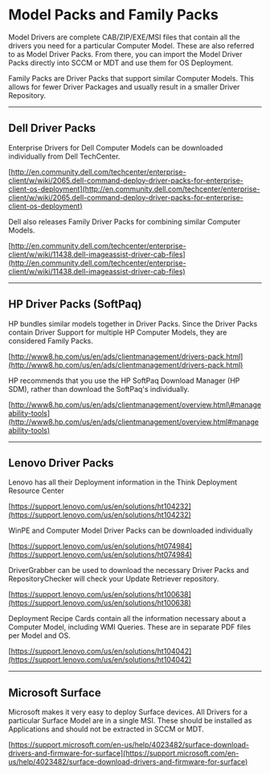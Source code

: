 # Model Packs and Family Packs

Model Drivers are complete CAB/ZIP/EXE/MSI files that contain all the drivers you need for a particular Computer Model.  These are also referred to as Model Driver Packs.  From there, you can import the Model Driver Packs directly into SCCM or MDT and use them for OS Deployment.

Family Packs are Driver Packs that support similar Computer Models.  This allows for fewer Driver Packages and usually result in a smaller Driver Repository.

---

## Dell Driver Packs

Enterprise Drivers for Dell Computer Models can be downloaded individually from Dell TechCenter.

[http://en.community.dell.com/techcenter/enterprise-client/w/wiki/2065.dell-command-deploy-driver-packs-for-enterprise-client-os-deployment](http://en.community.dell.com/techcenter/enterprise-client/w/wiki/2065.dell-command-deploy-driver-packs-for-enterprise-client-os-deployment)

Dell also releases Family Driver Packs for combining similar Computer Models.

[http://en.community.dell.com/techcenter/enterprise-client/w/wiki/11438.dell-imageassist-driver-cab-files](http://en.community.dell.com/techcenter/enterprise-client/w/wiki/11438.dell-imageassist-driver-cab-files)

---

## HP Driver Packs \(SoftPaq\)

HP bundles similar models together in Driver Packs.  Since the Driver Packs contain Driver Support for multiple HP Computer Models, they are considered Family Packs.

[http://www8.hp.com/us/en/ads/clientmanagement/drivers-pack.html](http://www8.hp.com/us/en/ads/clientmanagement/drivers-pack.html)

HP recommends that you use the HP SoftPaq Download Manager \(HP SDM\), rather than download the SoftPaq's individually.

[http://www8.hp.com/us/en/ads/clientmanagement/overview.html\#manageability-tools](http://www8.hp.com/us/en/ads/clientmanagement/overview.html#manageability-tools)

---

## Lenovo Driver Packs

Lenovo has all their Deployment information in the Think Deployment Resource Center

[https://support.lenovo.com/us/en/solutions/ht104232](https://support.lenovo.com/us/en/solutions/ht104232)

WinPE and Computer Model Driver Packs can be downloaded individually

[https://support.lenovo.com/us/en/solutions/ht074984](https://support.lenovo.com/us/en/solutions/ht074984)

DriverGrabber can be used to download the necessary Driver Packs and RepositoryChecker will check your Update Retriever repository.

[https://support.lenovo.com/us/en/solutions/ht100638](https://support.lenovo.com/us/en/solutions/ht100638)

Deployment Recipe Cards contain all the information necessary about a Computer Model, including WMI Queries.  These are in separate PDF files per Model and OS.

[https://support.lenovo.com/us/en/solutions/ht104042](https://support.lenovo.com/us/en/solutions/ht104042)

---

## Microsoft Surface

Microsoft makes it very easy to deploy Surface devices.  All Drivers for a particular Surface Model are in a single MSI.  These should be installed as Applications and should not be extracted in SCCM or MDT.

[https://support.microsoft.com/en-us/help/4023482/surface-download-drivers-and-firmware-for-surface](https://support.microsoft.com/en-us/help/4023482/surface-download-drivers-and-firmware-for-surface)

